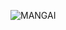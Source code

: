![MANGAI](https://user-images.githubusercontent.com/97932769/202860780-7276fe0d-ee61-408c-aed7-75cd0343350b.png)
